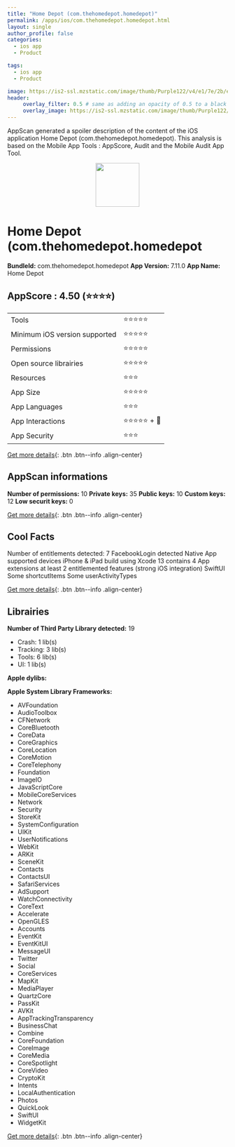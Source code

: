 ```yaml
---
title: "Home Depot (com.thehomedepot.homedepot)"
permalink: /apps/ios/com.thehomedepot.homedepot.html
layout: single
author_profile: false
categories: 
  - ios app 
  - Product 

tags: 
  - ios app 
  - Product 

image: https://is2-ssl.mzstatic.com/image/thumb/Purple122/v4/e1/7e/2b/e17e2bba-581d-f8d0-c155-8231871c89a9/AppIcon-1x_U007emarketing-0-9-0-85-220.png/512x512bb.jpg
header: 
     overlay_filter: 0.5 # same as adding an opacity of 0.5 to a black background
     overlay_image: https://is2-ssl.mzstatic.com/image/thumb/Purple122/v4/e1/7e/2b/e17e2bba-581d-f8d0-c155-8231871c89a9/AppIcon-1x_U007emarketing-0-9-0-85-220.png/512x512bb.jpg
---
```

AppScan generated a spoiler description of the content of the iOS application Home Depot (com.thehomedepot.homedepot). This analysis is based on the Mobile App Tools : AppScore, Audit and the Mobile Audit App Tool.

  
  
<div style="text-align: center;"><img src="https://is2-ssl.mzstatic.com/image/thumb/Purple122/v4/e1/7e/2b/e17e2bba-581d-f8d0-c155-8231871c89a9/AppIcon-1x_U007emarketing-0-9-0-85-220.png/512x512bb.jpg" width="100" height="100"></div>  
  
# Home Depot (com.thehomedepot.homedepot

**BundleId:** com.thehomedepot.homedepot
**App Version:** 7.11.0
**App Name:** Home Depot


## AppScore : 4.50 (⭐️⭐️⭐️⭐️) 

<table>
<tr><td> Tools </td><td> ⭐️⭐️⭐️⭐️⭐️ </td></tr>
<tr><td> Minimum iOS version supported </td><td> ⭐️⭐️⭐️⭐️⭐️ </td></tr>
<tr><td> Permissions </td><td> ⭐️⭐️⭐️⭐️⭐️ </td></tr>
<tr><td> Open source librairies </td><td> ⭐️⭐️⭐️⭐️⭐️ </td></tr>
<tr><td> Resources </td><td> ⭐️⭐️⭐️ </td></tr>
<tr><td> App Size </td><td> ⭐️⭐️⭐️⭐️⭐️ </td></tr>
<tr><td> App Languages </td><td> ⭐️⭐️⭐️ </td></tr>
<tr><td> App Interactions </td><td> ⭐️⭐️⭐️⭐️⭐️ + 🌟 </td></tr>
<tr><td> App Security </td><td> ⭐️⭐️⭐️ </td></tr>
</table>

[Get more details](/pricing.html){: .btn .btn--info .align-center}  
  
## AppScan informations 

**Number of permissions:** 10
**Private keys:** 35
**Public keys:** 10
**Custom keys:** 12
**Low securit keys:** 0
  
[Get more details](/pricing.html){: .btn .btn--info .align-center}

## Cool Facts

Number of entitlements detected: 7
FacebookLogin detected
Native App
supported devices iPhone & iPad
build using Xcode 13
contains 4 App extensions
at least 2 entitlemented features (strong iOS integration)
SwiftUI
Some shortcutItems 
Some userActivityTypes
  
[Get more details](/pricing.html){: .btn .btn--info .align-center}

## Librairies 
**Number of Third Party Library detected:** 19
- Crash: 1 lib(s)
- Tracking: 3 lib(s)
- Tools: 6 lib(s)
- UI: 1 lib(s)

**Apple dylibs:**


**Apple System Library Frameworks:**
- AVFoundation
- AudioToolbox
- CFNetwork
- CoreBluetooth
- CoreData
- CoreGraphics
- CoreLocation
- CoreMotion
- CoreTelephony
- Foundation
- ImageIO
- JavaScriptCore
- MobileCoreServices
- Network
- Security
- StoreKit
- SystemConfiguration
- UIKit
- UserNotifications
- WebKit
- ARKit
- SceneKit
- Contacts
- ContactsUI
- SafariServices
- AdSupport
- WatchConnectivity
- CoreText
- Accelerate
- OpenGLES
- Accounts
- EventKit
- EventKitUI
- MessageUI
- Twitter
- Social
- CoreServices
- MapKit
- MediaPlayer
- QuartzCore
- PassKit
- AVKit
- AppTrackingTransparency
- BusinessChat
- Combine
- CoreFoundation
- CoreImage
- CoreMedia
- CoreSpotlight
- CoreVideo
- CryptoKit
- Intents
- LocalAuthentication
- Photos
- QuickLook
- SwiftUI
- WidgetKit


  
[Get more details](/pricing.html){: .btn .btn--info .align-center}

